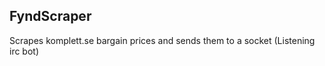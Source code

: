 FyndScraper
-----------

Scrapes komplett.se bargain prices and sends them to a socket (Listening irc bot) 
